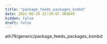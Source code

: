 ```yaml
---
title: "package_feeds_packages_ksmbd"
date: 2021-06-20 22:39:07.389849
hidden: false
draft: false
---
```


ath79/generic/package_feeds_packages_ksmbd

